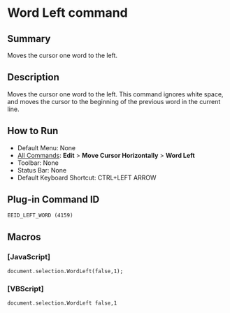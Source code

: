 # Word Left command

## Summary

Moves the cursor one word to the left.

## Description

Moves the cursor one word to the left. This command ignores white space,
and moves the cursor to the beginning of the previous word in the current line.

## How to Run

- Default Menu: None
- [All Commands](../tools/all_commands): **Edit** \> **Move Cursor Horizontally**
\> **Word Left**
- Toolbar: None
- Status Bar: None
- Default Keyboard Shortcut: CTRL+LEFT ARROW

## Plug-in Command ID

```
EEID_LEFT_WORD (4159)```

## Macros

### \[JavaScript\]

```
document.selection.WordLeft(false,1);
```

### \[VBScript\]

```
document.selection.WordLeft false,1
```
